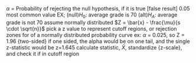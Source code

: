 $\alpha$ = Probability of rejecting the null hypothesis, if it is true [false result]
	0.05 most common value
EX;
	$(\text{null}) H_0$: average grade is 70
	$(\text{alt}) H_A$: average grade is not 70
		assume normally distributed
				$Z = \bar{x} - \frac{\mu}{s \cdot \sqrt{n}}$
					pick a z value to represent cutoff regions, or rejection zones for of a normally distributed probability curve
						ex: $\alpha$ = 0.025, so Z = 1.96 {two-sided}
							if one sided, the alpha would be on one tail, and the single z-statistic would be z=1.645
								calculate statistic, $\bar{X}$, standardize {z-scale}, and check it if in cutoff region
							